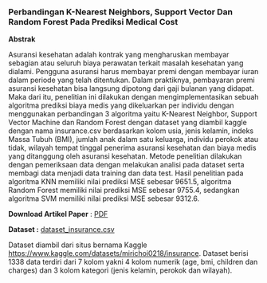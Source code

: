 ### Perbandingan K-Nearest Neighbors, Support Vector Dan Random Forest Pada Prediksi Medical Cost

**Abstrak**

Asuransi kesehatan adalah kontrak yang mengharuskan membayar sebagian atau seluruh biaya perawatan terkait masalah kesehatan yang dialami. Pengguna asuransi harus membayar premi dengan membayar iuran dalam periode yang telah ditentukan. Dalam praktiknya, pembayaran premi asuransi kesehatan bisa langsung dipotong dari gaji bulanan yang didapat. Maka dari itu, penelitian ini dilakukan dengan mengimplementasikan sebuah algoritma prediksi biaya medis yang dikeluarkan per individu dengan menggunakan perbandingan 3 algoritma yaitu K-Nearest Neighbor, Support Vector Machine dan Random Forest dengan dataset yang diambil kaggle dengan nama insurance.csv berdasarkan kolom usia, jenis kelamin, indeks Massa Tubuh (BMI), jumlah anak dalam satu keluarga, individu perokok atau tidak, wilayah tempat tinggal penerima asuransi kesehatan dan biaya medis yang ditanggung oleh asuransi kesehatan. Metode penelitian dilakukan dengan pemeriksaan data dengan melakukan analisi pada dataset serta membagi data menjadi data training dan data test. Hasil penelitian pada algoritma KNN memiliki nilai prediksi MSE sebesar 9651.5, algoritma Random Forest memiliki nilai prediksi MSE sebesar 9755.4, sedangkan algoritma SVM memiliki nilai prediksi MSE sebesar 9312.6.

**Download Artikel Paper** : [PDF](http://ijcs.stmikindonesia.ac.id/ijcs/index.php/ijcs/article/view/3298 "PDF")

**Dataset :** [dataset_insurance.csv](https://github.com/anggistaop/komparasi-medicalcosts/blob/main/insurance.csv "dataset_insurance.csv")

Dataset diambil dari situs bernama Kaggle https://www.kaggle.com/datasets/mirichoi0218/insurance. Dataset berisi 1338 data terdiri dari 7 kolom yakni 4 kolom numerik (age, bmi, children dan charges) dan 3 kolom kategori (jenis kelamin, perokok dan wilayah).
